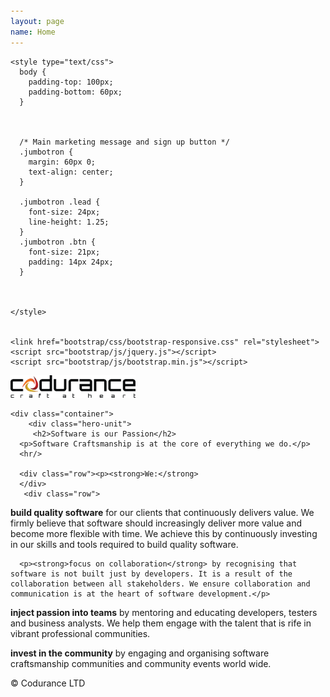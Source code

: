 ```yaml
---
layout: page
name: Home
---
```




<!DOCTYPE html>
<html>
  <head>
    <title>Codurance LTD: Craft At Heart</title>
    <meta name="viewport" content="width=device-width, initial-scale=1.0">
    <link href="bootstrap/css/bootstrap.css" rel="stylesheet">
    <style>
      body {
        padding-top: 60px; /* 60px to make the container go all the way to the bottom of the topbar */
      }
    </style>

    <style type="text/css">
      body {
        padding-top: 100px;
        padding-bottom: 60px;
      }



      /* Main marketing message and sign up button */
      .jumbotron {
        margin: 60px 0;
        text-align: center;
      }

      .jumbotron .lead {
        font-size: 24px;
        line-height: 1.25;
      }
      .jumbotron .btn {
        font-size: 21px;
        padding: 14px 24px;
      }



    </style>


    <link href="bootstrap/css/bootstrap-responsive.css" rel="stylesheet">
    <script src="bootstrap/js/jquery.js"></script>
    <script src="bootstrap/js/bootstrap.min.js"></script>
  </head>
  <body>
        <div class="navbar navbar-fixed-top">
          <div class="navbar-inner">
            <div class="container">
              <a class="brand" href="#"><img alt="Codurance | craft at heart." src="bootstrap/img/logo.png" width="200"/></a>
              <div class="nav-collapse collapse">
              <ul class="nav">
              </ul>
            </div>
            </div>
          </div>
        </div><!-- /.navbar -->

    <div class="container">
        <div class="hero-unit">
         <h2>Software is our Passion</h2>
      <p>Software Craftsmanship is at the core of everything we do.</p>
      <hr/>

      <div class="row"><p><strong>We:</strong>
      </div>
       <div class="row">
  <p><strong>build quality software</strong> for our clients that continuously delivers value. We firmly believe that software should increasingly deliver more value and become more flexible with time. We achieve this by continuously investing in our skills and tools required to build quality software. </p>
</div>
  <div class="row">


      <p><strong>focus on collaboration</strong> by recognising that software is not built just by developers. It is a result of the collaboration between all stakeholders. We ensure collaboration and communication is at the heart of software development.</p>
</div>
  <div class="row">
      <p><strong>inject passion into teams</strong> by mentoring and educating developers, testers and business analysts. We help them engage with the talent that is rife in vibrant professional communities.</p>
 </div>
  <div class="row">
      <p><strong>invest in the community</strong> by engaging and organising software craftsmanship communities and community events world wide.</p>
      </div>

</div>


  </div>
  <div class="footer">
        <p>&copy; Codurance LTD</p>
      </div>



  </body>
</html>
